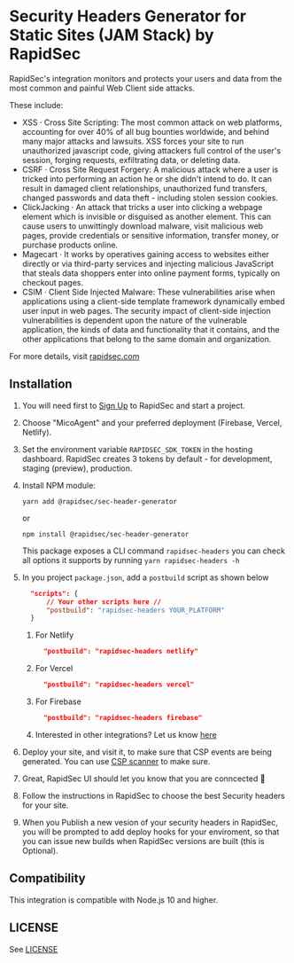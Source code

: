 # Security Headers Generator for Static Sites (JAM Stack) by RapidSec

RapidSec's integration monitors and protects your users and data from the most common and painful Web Client side attacks.

These include:

- XSS · Cross Site Scripting: The most common attack on web platforms, accounting for over 40% of all bug bounties worldwide, and behind many major attacks and lawsuits. XSS forces your site to run unauthorized javascript code, giving attackers full control of the user's session, forging requests, exfiltrating data, or deleting data.
- CSRF · Cross Site Request Forgery: A malicious attack where a user is tricked into performing an action he or she didn't intend to do. It can result in damaged client relationships, unauthorized fund transfers, changed passwords and data theft - including stolen session cookies.
- ClickJacking · An attack that tricks a user into clicking a webpage element which is invisible or disguised as another element. This can cause users to unwittingly download malware, visit malicious web pages, provide credentials or sensitive information, transfer money, or purchase products online.
- Magecart · It works by operatives gaining access to websites either directly or via third-party services and injecting malicious JavaScript that steals data shoppers enter into online payment forms, typically on checkout pages.
- CSIM · Client Side Injected Malware: These vulnerabilities arise when applications using a client-side template framework dynamically embed user input in web pages. The security impact of client-side injection vulnerabilities is dependent upon the nature of the vulnerable application, the kinds of data and functionality that it contains, and the other applications that belong to the same domain and organization.

For more details, visit [rapidsec.com](https://www.rapidsec.com/?utm_source=jam_stack_npm_agent)

## Installation

1. You will need first to [Sign Up](https://rapidsec.com/sign-up) to RapidSec and start a project.
1. Choose "MicoAgent" and your preferred deployment (Firebase, Vercel, Netlify).
1. Set the environment variable `RAPIDSEC_SDK_TOKEN` in the hosting dashboard. RapidSec creates 3 tokens by default - for development, staging (preview), production.

1. Install NPM module:

   ```
   yarn add @rapidsec/sec-header-generator
   ```

   or

   ```
   npm install @rapidsec/sec-header-generator
   ```

   This package exposes a CLI command `rapidsec-headers` you can check all options it supports by running `yarn rapidsec-headers -h`

1. In you project `package.json`, add a `postbuild` script as shown below

   ```json
     "scripts": {
         // Your other scripts here //
         "postbuild": "rapidsec-headers YOUR_PLATFORM"
     }
   ```

   1. For Netlify

      ```json
        "postbuild": "rapidsec-headers netlify"
      ```

   1. For Vercel

      ```json
        "postbuild": "rapidsec-headers vercel"
      ```

   1. For Firebase

      ```json
        "postbuild": "rapidsec-headers firebase"
      ```

   1. Interested in other integrations?
      Let us know [here](https://rapidsec.com/contact-us)

1. Deploy your site, and visit it, to make sure that CSP events are being generated. You can use [CSP scanner](https://chrome.google.com/webstore/detail/csp-scanner-test-analyze/eoiiiomeoogcpnkdedcodoeaacpdfmdj?hl=en) to make sure.
1. Great, RapidSec UI should let you know that you are conncected 🎉
1. Follow the instructions in RapidSec to choose the best Security headers for your site.
1. When you Publish a new vesion of your security headers in RapidSec, you will be prompted to add deploy hooks for your enviroment, so that you can issue new builds when RapidSec versions are built (this is Optional).

## Compatibility

This integration is compatible with Node.js 10 and higher.

## LICENSE

See [LICENSE](https://github.com/rapidsec-com/security-headers-generator-jamstack/blob/master/LICENSE)
